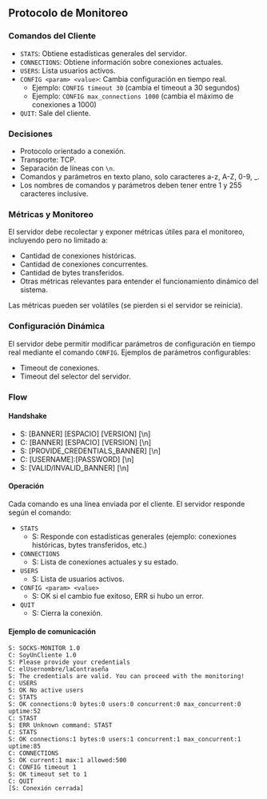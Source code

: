## Protocolo de Monitoreo

### Comandos del Cliente

- `STATS`: Obtiene estadísticas generales del servidor.
- `CONNECTIONS`: Obtiene información sobre conexiones actuales.
- `USERS`: Lista usuarios activos.
- `CONFIG <param> <value>`: Cambia configuración en tiempo real.
    - Ejemplo: `CONFIG timeout 30` (cambia el timeout a 30 segundos)
    - Ejemplo: `CONFIG max_connections 1000` (cambia el máximo de conexiones a 1000)
- `QUIT`: Sale del cliente.


### Decisiones

- Protocolo orientado a conexión.
- Transporte: TCP.
- Separación de líneas con `\n`.
- Comandos y parámetros en texto plano, solo caracteres a-z, A-Z, 0-9, _.
- Los nombres de comandos y parámetros deben tener entre 1 y 255 caracteres inclusive.

### Métricas y Monitoreo

El servidor debe recolectar y exponer métricas útiles para el monitoreo, incluyendo pero no limitado a:

- Cantidad de conexiones históricas.
- Cantidad de conexiones concurrentes.
- Cantidad de bytes transferidos.
- Otras métricas relevantes para entender el funcionamiento dinámico del sistema.

Las métricas pueden ser volátiles (se pierden si el servidor se reinicia).

### Configuración Dinámica

El servidor debe permitir modificar parámetros de configuración en tiempo real mediante el comando `CONFIG`. Ejemplos de parámetros configurables:

- Timeout de conexiones.
- Timeout del selector del servidor.

### Flow

#### Handshake

- S: [BANNER] [ESPACIO] [VERSION] [\n]
- C: [BANNER] [ESPACIO] [VERSION] [\n]
- S: [PROVIDE_CREDENTIALS_BANNER] [\n]
- C: [USERNAME]:[PASSWORD] [\n]
- S: [VALID/INVALID_BANNER] [\n]

#### Operación

Cada comando es una línea enviada por el cliente. El servidor responde según el comando:

- `STATS`
    - S: Responde con estadísticas generales (ejemplo: conexiones históricas, bytes transferidos, etc.)
- `CONNECTIONS`
    - S: Lista de conexiones actuales y su estado.
- `USERS`
    - S: Lista de usuarios activos.
- `CONFIG <param> <value>`
    - S: OK si el cambio fue exitoso, ERR si hubo un error.
- `QUIT`
    - S: Cierra la conexión.

#### Ejemplo de comunicación

```
S: SOCKS-MONITOR 1.0
C: SoyUnCliente 1.0
S: Please provide your credentials
C: elUsernombre/laContraseña
S: The credentials are valid. You can proceed with the monitoring!
C: USERS
S: OK No active users
C: STATS
S: OK connections:0 bytes:0 users:0 concurrent:0 max_concurrent:0 uptime:52
C: STAST
S: ERR Unknown command: STAST
C: STATS
S: OK connections:1 bytes:0 users:1 concurrent:1 max_concurrent:1 uptime:85
C: CONNECTIONS
S: OK current:1 max:1 allowed:500
C: CONFIG timeout 1
S: OK timeout set to 1
C: QUIT
[S: Conexión cerrada]
```

